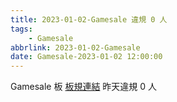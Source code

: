 ```yaml
---
title: 2023-01-02-Gamesale 違規 0 人
tags:
    - Gamesale
abbrlink: 2023-01-02-Gamesale
date: Gamesale-2023-01-02 12:00:00
---
```

Gamesale 板 [板規連結](https://www.ptt.cc/bbs/Gossiping/M.1637425085.A.07D.html)
昨天違規 0 人
